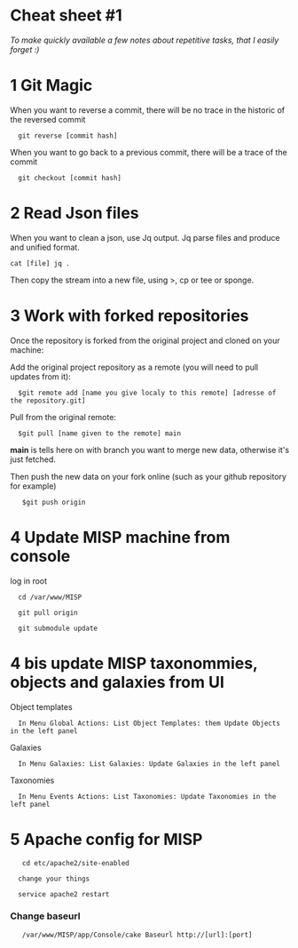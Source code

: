# Cheat sheet #1

*To make quickly available a few notes about repetitive tasks, that I easily forget :)*

# 1 Git Magic

When you want to reverse a commit, there will be no trace in the historic of the reversed commit

      git reverse [commit hash]

When you want to go back to a previous commit, there will be a trace of the commit

      git checkout [commit hash]


# 2 Read Json files

When you want to clean a json, use Jq output. Jq parse files and produce and unified format.

    cat [file] jq .
 
Then copy the stream into a new file, using >, cp or tee or sponge.


# 3 Work with forked repositories

Once the repository is forked from the original project and cloned on your machine:

Add the original project repository as a remote (you will need to pull updates from it):
 
      $git remote add [name you give localy to this remote] [adresse of the repository.git]
      
 Pull from the original remote:
 
      $git pull [name given to the remote] main
 **main** is tells here on with branch you want to merge new data, otherwise it's just fetched.
 
 Then push the new data on your fork online (such as your github repository for example)
 
       $git push origin 
       
       
# 4 Update MISP machine from console

log in root
      
      cd /var/www/MISP
      
      git pull origin 
      
      git submodule update
# 4 bis update MISP taxonommies, objects and galaxies from UI

Object templates

      In Menu Global Actions: List Object Templates: them Update Objects in the left panel
      
Galaxies

      In Menu Galaxies: List Galaxies: Update Galaxies in the left panel
      
Taxonomies

      In Menu Events Actions: List Taxonomies: Update Taxonomies in the left panel 

# 5 Apache config for MISP

       
       cd etc/apache2/site-enabled
      
      change your things
      
      service apache2 restart
      
 ### Change baseurl
 
       /var/www/MISP/app/Console/cake Baseurl http://[url]:[port]
